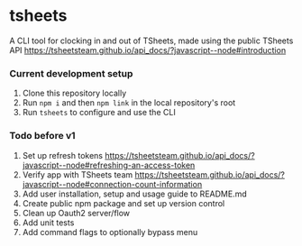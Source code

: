 # tsheets
A CLI tool for clocking in and out of TSheets, made using the public TSheets API https://tsheetsteam.github.io/api_docs/?javascript--node#introduction

### Current development setup
1. Clone this repository locally
2. Run `npm i` and then `npm link` in the local repository's root
3. Run `tsheets` to configure and use the CLI

### Todo before v1
1. Set up refresh tokens https://tsheetsteam.github.io/api_docs/?javascript--node#refreshing-an-access-token
2. Verify app with TSheets team https://tsheetsteam.github.io/api_docs/?javascript--node#connection-count-information
3. Add user installation, setup and usage guide to README.md
4. Create public npm package and set up version control
5. Clean up Oauth2 server/flow
6. Add unit tests
7. Add command flags to optionally bypass menu
